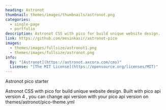 ```yaml
---
heading: Astronot
thumbnail: themes/images/thumbnails/astronot.png
categories:
  - single-page
  - portfolio
description: Astronot CSS with pico for build unique website design.
link: https://github.com/mesinkasir/astronot-pico
images:
  - themes/images/fullsize/astronot1.png
  - themes/images/fullsize/astronot.png
info:
  By: "[Astronot](https://astronot.axcora.com/cms)"
  License: "[The MIT License](https://opensource.org/licenses/MIT)"
---
```


Astronot pico starter

Astronot CSS with pico for build unique website design. 
Built with pico api version 4 , you can change api version with your pico api version on themes/astronot/pico-theme.yml
